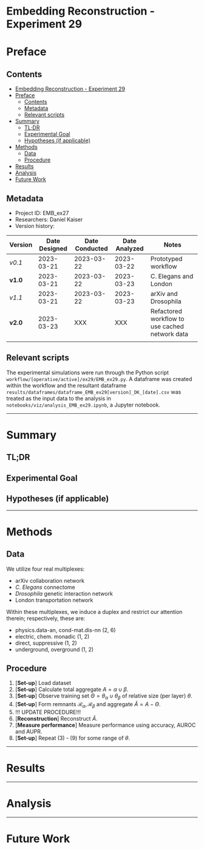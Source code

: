 # Embedding Reconstruction - Experiment 29
# Preface
## Contents

- [Embedding Reconstruction - Experiment 29](#embedding-reconstruction---experiment-29)
- [Preface](#preface)
	- [Contents](#contents)
	- [Metadata](#metadata)
	- [Relevant scripts](#relevant-scripts)
- [Summary](#summary)
	- [TL;DR](#tldr)
	- [Experimental Goal](#experimental-goal)
	- [Hypotheses (if applicable)](#hypotheses-if-applicable)
- [Methods](#methods)
	- [Data](#data)
	- [Procedure](#procedure)
- [Results](#results)
- [Analysis](#analysis)
- [Future Work](#future-work)


## Metadata
- Project ID: EMB_ex27
- Researchers: Daniel Kaiser
- Version history:

| Version  | Date Designed | Date Conducted | Date Analyzed | Notes                                          |
| -------- | ------------- | -------------- | ------------- | ---------------------------------------------- |
| *v0.1*   | 2023-03-21    | 2023-03-22     | 2023-03-22    | Prototyped workflow                            |
| **v1.0** | 2023-03-21    | 2023-03-22     | 2023-03-23    | C. Elegans and London                          |
| *v1.1*   | 2023-03-21    | 2023-03-22     | 2023-03-23    | arXiv and Drosophila                           |
| **v2.0** | 2023-03-23    | XXX            | XXX           | Refactored workflow to use cached network data |
|          |               |                |               |                                                |

## Relevant scripts

The experimental simulations were run through the Python script `workflow/[operative/active]/ex29/EMB_ex29.py`. A dataframe was created within the workflow and the resultant dataframe `results/dataframes/dataframe_EMB_ex29[version]_DK_[date].csv` was treated as the input data to the analysis in `notebooks/viz/analysis_EMB_ex29.ipynb`, a Jupyter notebook.

---

# Summary
## TL;DR



## Experimental Goal




## Hypotheses (if applicable)


---

# Methods
## Data

We utilize four real multiplexes:

- arXiv collaboration network
- _C. Elegans_ connectome
- _Drosophila_ genetic interaction network
- London transportation network

Within these multiplexes, we induce a duplex and restrict our attention therein; respectively, these are:

- physics.data-an, cond-mat.dis-nn (2, 6)
- electric, chem. monadic (1, 2)
- direct, suppressive (1, 2)
- underground, overground (1, 2)

## Procedure
1. [**Set-up**] Load dataset
2. [**Set-up**] Calculate total aggregate $A = \alpha \cup \beta$.
3. [**Set-up**] Observe training set $\Theta = \theta_{\alpha} \cup \theta_{\beta}$ of relative size (per layer) $\theta$.
4. [**Set-up**] Form remnants $\mathcal{R}_{\alpha}, \mathcal{R}_{\beta}$ and aggregate $\tilde{A} = A - \Theta$.
5. !!! UPDATE PROCEDURE!!!
6. [**Reconstruction**] Reconstruct $\tilde{A}$.
7.  [**Measure performance**] Measure performance using accuracy, AUROC and AUPR.
8.  [**Set-up**] Repeat (3) - (9) for some range of $\theta$.

---

# Results


---

# Analysis


---

# Future Work


